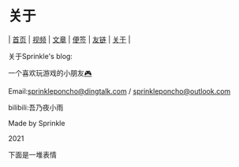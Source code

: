 # 关于
| [首页](index.html) | [视频](https://space.bilibili.com/504151731) | [文章](article.md) | [便签](note.md) | [友链](link.md) | [关于](about.md) |

关于Sprinkle's blog:

一个喜欢玩游戏的小朋友[🎮](./game/)

Email:sprinkleponcho@dingtalk.com / sprinkleponcho@outlook.com

bilibili:吾乃夜小雨

Made by Sprinkle

2021

下面是一堆表情
